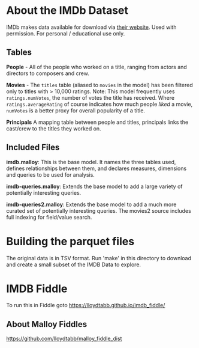 # About the IMDb Dataset

IMDb makes data available for download via [their website](https://www.imdb.com/interfaces/). 
Used with permission. 
For personal / educational use only.


## Tables

**People** - All of the people who worked on a title, ranging from actors and directors to composers and crew.

**Movies** - The `titles` table (aliased to `movies` in the model) has been filtered only to titles with > 10,000 ratings. Note: This model frequently uses `ratings.numVotes`, the number of votes the title has received. Where `ratings.averageRating` of course indicates how much people _liked_ a movie, `numVotes` is a better proxy for overall popularity of a title. 

**Principals** A mapping table between people and titles, principals links the cast/crew to the titles they worked on.


## Included Files

**imdb.malloy**: This is the base model. It names the three tables used, defines relationships between them, and declares measures, dimensions and queries to be used for analysis.

**imdb-queries.malloy**: Extends the base model to add a large variety of potentially interesting queries.

**imdb-queries2.malloy**: Extends the base model to add a much more curated set of potentially interesting queries. The movies2 source includes full indexing for field/value search.

# Building the parquet files

The original data is in TSV format. Run 'make' in this directory to download and create a small subset of the IMDB Data to explore.

# IMDB Fiddle

To run this in Fiddle goto https://lloydtabb.github.io/imdb_fiddle/


## About Malloy Fiddles

https://github.com/lloydtabb/malloy_fiddle_dist
